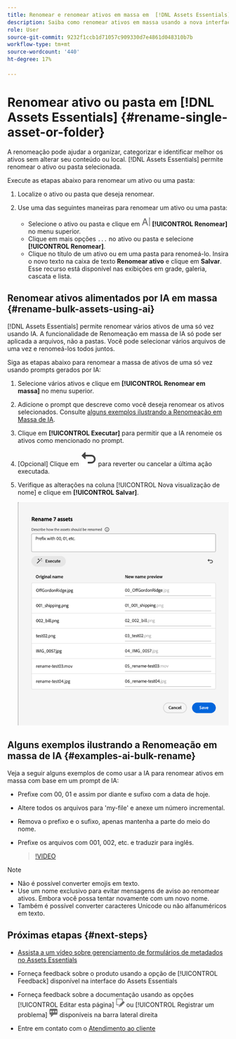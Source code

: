 ```yaml
---
title: Renomear e renomear ativos em massa em  [!DNL Assets Essentials]
description: Saiba como renomear ativos em massa usando a nova interface do usuário do Assets (Assets Essentials). Ele oferece a capacidade de renomear vários ativos de uma só vez.
role: User
source-git-commit: 9232f1ccb1d71057c909330d7e4861d048310b7b
workflow-type: tm+mt
source-wordcount: '440'
ht-degree: 17%

---
```


# Renomear ativo ou pasta em [!DNL Assets Essentials] {#rename-single-asset-or-folder}

A renomeação pode ajudar a organizar, categorizar e identificar melhor os ativos sem alterar seu conteúdo ou local. [!DNL Assets Essentials] permite renomear o ativo ou pasta selecionada.

Execute as etapas abaixo para renomear um ativo ou uma pasta:

1. Localize o ativo ou pasta que deseja renomear.

1. Use uma das seguintes maneiras para renomear um ativo ou uma pasta:

   * Selecione o ativo ou pasta e clique em ![renomear ícone](assets/do-not-localize/rename-icon.png) **[!UICONTROL Renomear]** no menu superior.
   * Clique em mais opções `...` no ativo ou pasta e selecione **[!UICONTROL Renomear]**.
   * Clique no título de um ativo ou em uma pasta para renomeá-lo. Insira o novo texto na caixa de texto **Renomear ativo** e clique em **Salvar**. Esse recurso está disponível nas exibições em grade, galeria, cascata e lista.

## Renomear ativos alimentados por IA em massa {#rename-bulk-assets-using-ai}

[!DNL Assets Essentials] permite renomear vários ativos de uma só vez usando IA. A funcionalidade de Renomeação em massa de IA só pode ser aplicada a arquivos, não a pastas. Você pode selecionar vários arquivos de uma vez e renomeá-los todos juntos.

Siga as etapas abaixo para renomear a massa de ativos de uma só vez usando prompts gerados por IA:

1. Selecione vários ativos e clique em **[!UICONTROL Renomear em massa]** no menu superior.

1. Adicione o prompt que descreve como você deseja renomear os ativos selecionados. Consulte [alguns exemplos ilustrando a Renomeação em Massa de IA](#examples-ai-bulk-rename).

1. Clique em **[!UICONTROL Executar]** para permitir que a IA renomeie os ativos como mencionado no prompt.

1. [Opcional] Clique em ![ícone desfazer](assets/do-not-localize/undo.svg) para reverter ou cancelar a última ação executada.

1. Verifique as alterações na coluna [!UICONTROL Nova visualização de nome] e clique em **[!UICONTROL Salvar]**.

   ![Renomear AI em massa](assets/ai-bulk-rename.png)

## Alguns exemplos ilustrando a Renomeação em massa de IA {#examples-ai-bulk-rename}

Veja a seguir alguns exemplos de como usar a IA para renomear ativos em massa com base em um prompt de IA:

* Prefixe com 00, 01 e assim por diante e sufixo com a data de hoje.
* Altere todos os arquivos para &#39;my-file&#39; e anexe um número incremental.
* Remova o prefixo e o sufixo, apenas mantenha a parte do meio do nome.
* Prefixe os arquivos com 001, 002, etc. e traduzir para inglês.

  >[!VIDEO](https://video.tv.adobe.com/v/3440975)

>[!NOTE]
>
> * Não é possível converter emojis em texto.
> * Use um nome exclusivo para evitar mensagens de aviso ao renomear ativos. Embora você possa tentar novamente com um novo nome.
> * Também é possível converter caracteres Unicode ou não alfanuméricos em texto.

## Próximas etapas {#next-steps}

* [Assista a um vídeo sobre gerenciamento de formulários de metadados no Assets Essentials](https://experienceleague.adobe.com/docs/experience-manager-learn/assets-essentials/configuring/metadata-forms.html?lang=pt-BR)

* Forneça feedback sobre o produto usando a opção de [!UICONTROL Feedback] disponível na interface do Assets Essentials

* Forneça feedback sobre a documentação usando as opções [!UICONTROL Editar esta página] ![editar a página](assets/do-not-localize/edit-page.png) ou [!UICONTROL Registrar um problema] ![criar um problema do GitHub](assets/do-not-localize/github-issue.png) disponíveis na barra lateral direita

* Entre em contato com o [Atendimento ao cliente](https://experienceleague.adobe.com/?support-solution=General&amp;lang=pt-BR#support)
